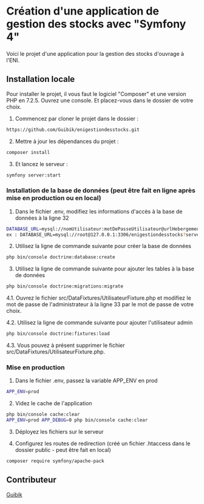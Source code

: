 # Création d'une application de gestion des stocks avec "Symfony 4"

Voici le projet d'une application pour la gestion des stocks d'ouvrage à l'ENI.


## Installation locale

Pour installer le projet, il vous faut le logiciel "Composer" et une version PHP en 7.2.5.
Ouvrez une console. Et placez-vous dans le dossier de votre choix.

1. Commencez par cloner le projet dans le dossier :
```bash
https://github.com/Guibik/enigestiondesstocks.git
```
2. Mettre à jour les dépendances du projet :
```bash
composer install
```

3. Et lancez le serveur :
```bash
symfony server:start
```


### Installation de la base de données (peut être fait en ligne après mise en production ou en local)
1. Dans le fichier .env, modifiez les informations d'accès à la base de données à la ligne 32
```bash
DATABASE_URL=mysql://nomUtilisateur:motDePasseUtilisateur@urlHebergement/nomDeLaBase
ex : DATABASE_URL=mysql://root@127.0.0.1:3306/enigestiondesstocks?serverVersion=10.4.10-MariaDB
```

2. Utilisez la ligne de commande suivante pour créer la base de données
```bash
php bin/console doctrine:database:create
```

3. Utilisez la ligne de commande suivante pour ajouter les tables à la base de données
```bash
php bin/console doctrine:migrations:migrate
```

4.1. Ouvrez le fichier src/DataFixtures/UtilisateurFixture.php et modifiez le mot de passe de l'administrateur à la ligne 33 par le mot de passe de votre choix.

4.2. Utilisez la ligne de commande suivante pour ajouter l'utilisateur admin
```bash
php bin/console doctrine:fixtures:load
```

4.3. Vous pouvez à présent supprimer le fichier src/DataFixtures/UtilisateurFixture.php.



### Mise en production

1. Dans le fichier .env, passez la variable APP_ENV en prod
```bash
APP_ENV=prod
```

2. Videz le cache de l'application
```bash
php bin/console cache:clear
APP_ENV=prod APP_DEBUG=0 php bin/console cache:clear
```

3. Déployez les fichiers sur le serveur

4. Configurez les routes de redirection (créé un fichier .htaccess dans le dossier public - peut être fait en local)
```bash
composer require symfony/apache-pack
```


## Contributeur

[Guibik](https://github.com/Guibik)

